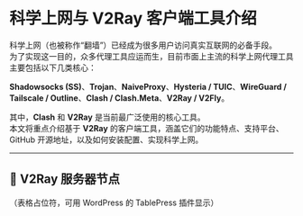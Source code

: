 # 科学上网与 V2Ray 客户端工具介绍

科学上网（也被称作“翻墙”）已经成为很多用户访问真实互联网的必备手段。  
为了实现这一目的，众多代理工具应运而生，目前市面上主流的科学上网代理工具主要包括以下几类核心：

**Shadowsocks (SS)**、**Trojan**、**NaiveProxy**、**Hysteria / TUIC**、**WireGuard / Tailscale / Outline**、**Clash / Clash.Meta**、**V2Ray / V2Fly**。

其中，**Clash** 和 **V2Ray** 是当前最广泛使用的核心工具。  
本文将重点介绍基于 **V2Ray** 的客户端工具，涵盖它们的功能特点、支持平台、GitHub 开源地址，以及如何安装配置、实现科学上网。

---

## 🧱 V2Ray 服务器节点

（表格占位符，可用 WordPress 的 TablePress 插件显示）

